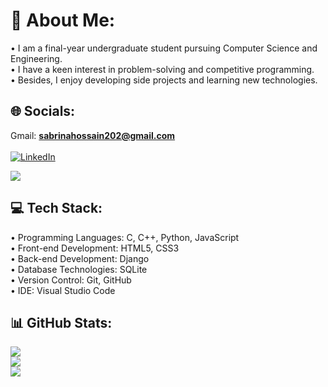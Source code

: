 # 💫 About Me:
• I am a final-year undergraduate student pursuing Computer Science and Engineering.
<br>
• I have a keen interest in problem-solving and competitive programming.
<br>
• Besides, I enjoy developing side projects and learning new technologies.


## 🌐 Socials:
Gmail: **sabrinahossain202@gmail.com**
<br><br>
[![LinkedIn](https://img.shields.io/badge/LinkedIn-%230077B5.svg?logo=linkedin&logoColor=white)](https://www.linkedin.com/in/sabrinaakter/)

[![](https://visitcount.itsvg.in/api?id=Sabrina-Akter&icon=6&color=0)](https://visitcount.itsvg.in)

## 💻 Tech Stack:
• Programming Languages: C, C++, Python, JavaScript
<br>
• Front-end Development: HTML5, CSS3
<br>
• Back-end Development: Django
<br>
• Database Technologies: SQLite
<br>
• Version Control: Git, GitHub
<br>
• IDE: Visual Studio Code


## 📊 GitHub Stats:
![](https://github-readme-stats.vercel.app/api?username=Sabrina-Akter&theme=radical&hide_border=true&include_all_commits=true&count_private=true)<br/>
![](https://github-readme-streak-stats.herokuapp.com/?user=Sabrina-Akter&theme=radical&hide_border=true)<br/>
![](https://github-readme-stats.vercel.app/api/top-langs/?username=Sabrina-Akter&theme=radical&hide_border=true&include_all_commits=true&count_private=true&layout=compact)
